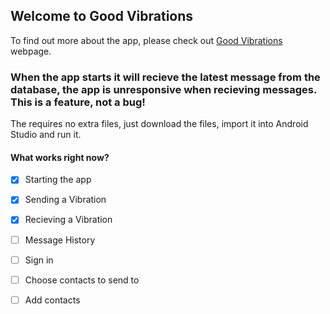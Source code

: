 ## Welcome to Good Vibrations

To find out more about the app, please check out [Good Vibrations](https://oeoeoe.github.io/GoodVibrations/) webpage.

### When the app starts it will recieve the latest message from the database, the app is unresponsive when recieving messages. This is a feature, not a bug!

The requires no extra files, just download the files, import it into Android Studio and run it.


#### What works right now?

- [x] Starting the app
- [x] Sending a Vibration
- [x] Recieving a Vibration
- [ ] Message History
- [ ] Sign in
- [ ] Choose contacts to send to
- [ ] Add contacts


